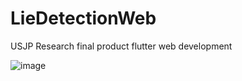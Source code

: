 # LieDetectionWeb
USJP Research final product flutter web development

![image](https://user-images.githubusercontent.com/59352357/175463509-c77990fa-ce0b-4ae8-b372-c3efa9f9bdac.png)

